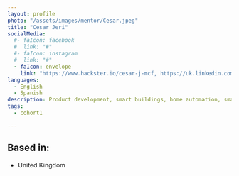 ```yaml
---
layout: profile
photo: "/assets/images/mentor/Cesar.jpeg"
title: "Cesar Jeri"
socialMedia:
  #- faIcon: facebook
  #  link: "#"
  #- faIcon: instagram
  #  link: "#"
  - faIcon: envelope
    link: "https://www.hackster.io/cesar-j-mcf, https://uk.linkedin.com/in/cesar-jeri"
languages:
  - English
  - Spanish
description: Product development, smart buildings, home automation, smart cities, real estate, procurement, 3D printing, general tinkering, Internet of Things, 5G, start ups.
tags:
  - cohort1

---
```





## Based in:
- United Kingdom

